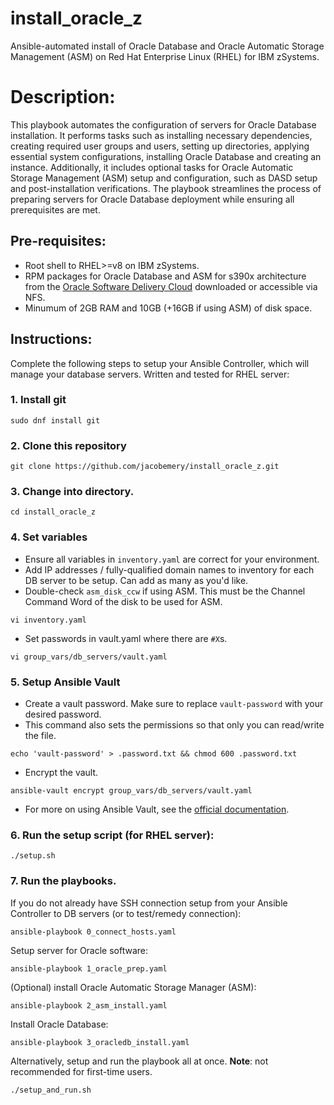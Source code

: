 # install_oracle_z
Ansible-automated install of Oracle Database and Oracle Automatic Storage Management (ASM) on Red Hat Enterprise Linux (RHEL) for IBM zSystems.

# Description:
This playbook automates the configuration of servers for Oracle Database installation. It performs tasks such as installing necessary dependencies, creating required user groups and users, setting up directories, applying essential system configurations, installing Oracle Database and creating an instance. Additionally, it includes optional tasks for Oracle Automatic Storage Management (ASM) setup and configuration, such as DASD setup and post-installation verifications. The playbook streamlines the process of preparing servers for Oracle Database deployment while ensuring all prerequisites are met.

## Pre-requisites:
- Root shell to RHEL>=v8 on IBM zSystems.
- RPM packages for Oracle Database and ASM for s390x architecture from the [Oracle Software Delivery Cloud](https://edelivery.oracle.com/) downloaded or accessible via NFS.
- Minumum of 2GB RAM and 10GB (+16GB if using ASM) of disk space.

## Instructions:
Complete the following steps to setup your Ansible Controller, which will manage your database servers. Written and tested for RHEL server:
### 1. Install git
```
sudo dnf install git
```
### 2. Clone this repository
```
git clone https://github.com/jacobemery/install_oracle_z.git
```
### 3. Change into directory.
```
cd install_oracle_z
```
### 4. Set variables
  - Ensure all variables in `inventory.yaml` are correct for your environment.
  - Add IP addresses / fully-qualified domain names to inventory for each DB server to be setup. Can add as many as you'd like.
  - Double-check `asm_disk_ccw` if using ASM. This must be the Channel Command Word of the disk to be used for ASM.
```
vi inventory.yaml
```
  - Set passwords in vault.yaml where there are `#X`s.
```
vi group_vars/db_servers/vault.yaml
```
### 5. Setup Ansible Vault
- Create a vault password. Make sure to replace `vault-password` with your desired password. 
- This command also sets the permissions so that only you can read/write the file.
```
echo 'vault-password' > .password.txt && chmod 600 .password.txt
```
- Encrypt the vault.
```
ansible-vault encrypt group_vars/db_servers/vault.yaml
```
- For more on using Ansible Vault, see the [official documentation](https://docs.ansible.com/ansible/2.8/user_guide/vault.html).
### 6. Run the setup script (for RHEL server):
```
./setup.sh
```
### 7. Run the playbooks.
If you do not already have SSH connection setup from your Ansible Controller to DB servers (or to test/remedy connection):
```
ansible-playbook 0_connect_hosts.yaml
```
Setup server for Oracle software:
```
ansible-playbook 1_oracle_prep.yaml
```
(Optional) install Oracle Automatic Storage Manager (ASM):
```
ansible-playbook 2_asm_install.yaml
```
Install Oracle Database:
```
ansible-playbook 3_oracledb_install.yaml
```
Alternatively, setup and run the playbook all at once. <b>Note</b>: not recommended for first-time users.
```
./setup_and_run.sh
```
